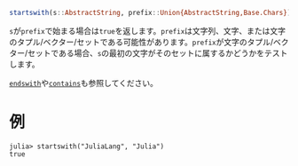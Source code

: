 ```julia
startswith(s::AbstractString, prefix::Union{AbstractString,Base.Chars})
```

`s`が`prefix`で始まる場合は`true`を返します。`prefix`は文字列、文字、または文字のタプル/ベクター/セットである可能性があります。`prefix`が文字のタプル/ベクター/セットである場合、`s`の最初の文字がそのセットに属するかどうかをテストします。

[`endswith`](@ref)や[`contains`](@ref)も参照してください。

# 例

```jldoctest
julia> startswith("JuliaLang", "Julia")
true
```
